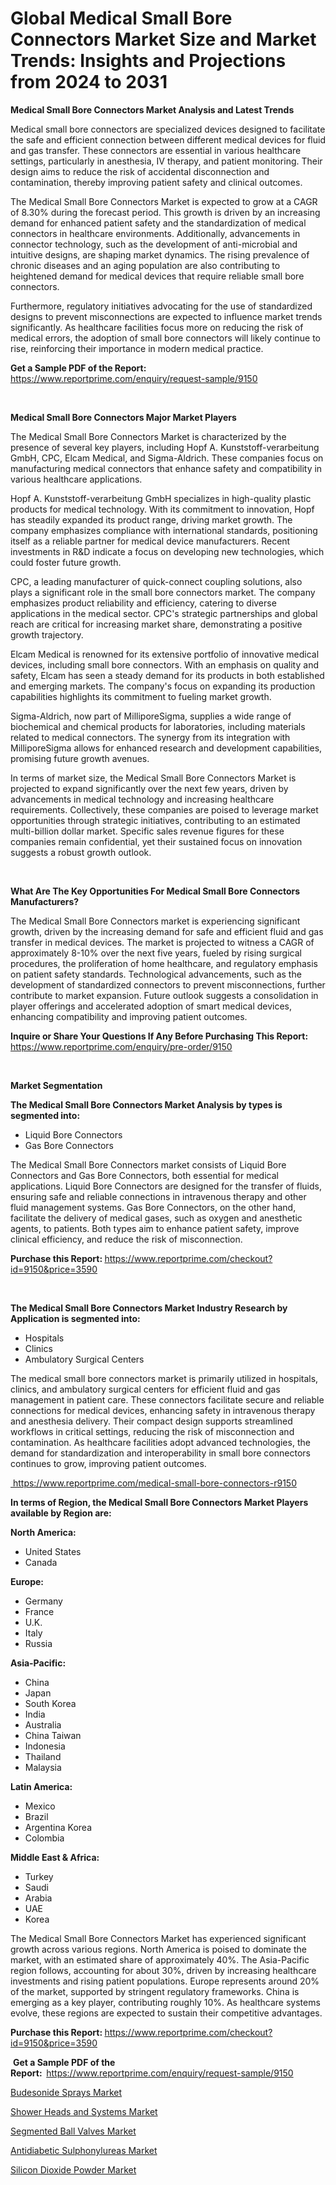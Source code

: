 <p><h1>Global Medical Small Bore Connectors Market Size and Market Trends: Insights and Projections from 2024 to 2031</h1></p><p><strong>Medical Small Bore Connectors Market Analysis and Latest Trends</strong></p>
<p><p>Medical small bore connectors are specialized devices designed to facilitate the safe and efficient connection between different medical devices for fluid and gas transfer. These connectors are essential in various healthcare settings, particularly in anesthesia, IV therapy, and patient monitoring. Their design aims to reduce the risk of accidental disconnection and contamination, thereby improving patient safety and clinical outcomes.</p><p>The Medical Small Bore Connectors Market is expected to grow at a CAGR of 8.30% during the forecast period. This growth is driven by an increasing demand for enhanced patient safety and the standardization of medical connectors in healthcare environments. Additionally, advancements in connector technology, such as the development of anti-microbial and intuitive designs, are shaping market dynamics. The rising prevalence of chronic diseases and an aging population are also contributing to heightened demand for medical devices that require reliable small bore connectors. </p><p>Furthermore, regulatory initiatives advocating for the use of standardized designs to prevent misconnections are expected to influence market trends significantly. As healthcare facilities focus more on reducing the risk of medical errors, the adoption of small bore connectors will likely continue to rise, reinforcing their importance in modern medical practice.</p></p>
<p><strong>Get a Sample PDF of the Report:&nbsp;</strong> <a href="https://www.reportprime.com/enquiry/request-sample/9150?utm_campaign=1134&utm_medium=2&utm_source=Github&utm_content=ia&utm_term=28112024&utm_id=medical-small-bore-connectors">https://www.reportprime.com/enquiry/request-sample/9150</a></p>
<p>&nbsp;</p>
<p><strong>Medical Small Bore Connectors Major Market Players</strong></p>
<p><p>The Medical Small Bore Connectors Market is characterized by the presence of several key players, including Hopf A. Kunststoff-verarbeitung GmbH, CPC, Elcam Medical, and Sigma-Aldrich. These companies focus on manufacturing medical connectors that enhance safety and compatibility in various healthcare applications.</p><p>Hopf A. Kunststoff-verarbeitung GmbH specializes in high-quality plastic products for medical technology. With its commitment to innovation, Hopf has steadily expanded its product range, driving market growth. The company emphasizes compliance with international standards, positioning itself as a reliable partner for medical device manufacturers. Recent investments in R&D indicate a focus on developing new technologies, which could foster future growth.</p><p>CPC, a leading manufacturer of quick-connect coupling solutions, also plays a significant role in the small bore connectors market. The company emphasizes product reliability and efficiency, catering to diverse applications in the medical sector. CPC's strategic partnerships and global reach are critical for increasing market share, demonstrating a positive growth trajectory.</p><p>Elcam Medical is renowned for its extensive portfolio of innovative medical devices, including small bore connectors. With an emphasis on quality and safety, Elcam has seen a steady demand for its products in both established and emerging markets. The company's focus on expanding its production capabilities highlights its commitment to fueling market growth.</p><p>Sigma-Aldrich, now part of MilliporeSigma, supplies a wide range of biochemical and chemical products for laboratories, including materials related to medical connectors. The synergy from its integration with MilliporeSigma allows for enhanced research and development capabilities, promising future growth avenues.</p><p>In terms of market size, the Medical Small Bore Connectors Market is projected to expand significantly over the next few years, driven by advancements in medical technology and increasing healthcare requirements. Collectively, these companies are poised to leverage market opportunities through strategic initiatives, contributing to an estimated multi-billion dollar market. Specific sales revenue figures for these companies remain confidential, yet their sustained focus on innovation suggests a robust growth outlook.</p></p>
<p>&nbsp;</p>
<p><strong>What Are The Key Opportunities For Medical Small Bore Connectors Manufacturers?</strong></p>
<p><p>The Medical Small Bore Connectors market is experiencing significant growth, driven by the increasing demand for safe and efficient fluid and gas transfer in medical devices. The market is projected to witness a CAGR of approximately 8-10% over the next five years, fueled by rising surgical procedures, the proliferation of home healthcare, and regulatory emphasis on patient safety standards. Technological advancements, such as the development of standardized connectors to prevent misconnections, further contribute to market expansion. Future outlook suggests a consolidation in player offerings and accelerated adoption of smart medical devices, enhancing compatibility and improving patient outcomes.</p></p>
<p><strong>Inquire or Share Your Questions If Any Before Purchasing This Report:</strong> <a href="https://www.reportprime.com/enquiry/pre-order/9150?utm_campaign=1134&utm_medium=2&utm_source=Github&utm_content=ia&utm_term=28112024&utm_id=medical-small-bore-connectors">https://www.reportprime.com/enquiry/pre-order/9150</a></p>
<p>&nbsp;</p>
<p><strong>Market Segmentation</strong></p>
<p><strong>The Medical Small Bore Connectors Market Analysis by types is segmented into:</strong></p>
<p><ul><li>Liquid Bore Connectors</li><li>Gas Bore Connectors</li></ul></p>
<p><p>The Medical Small Bore Connectors market consists of Liquid Bore Connectors and Gas Bore Connectors, both essential for medical applications. Liquid Bore Connectors are designed for the transfer of fluids, ensuring safe and reliable connections in intravenous therapy and other fluid management systems. Gas Bore Connectors, on the other hand, facilitate the delivery of medical gases, such as oxygen and anesthetic agents, to patients. Both types aim to enhance patient safety, improve clinical efficiency, and reduce the risk of misconnection.</p></p>
<p><strong>Purchase this Report:&nbsp;</strong><a href="https://www.reportprime.com/checkout?id=9150&price=3590&utm_campaign=1134&utm_medium=2&utm_source=Github&utm_content=ia&utm_term=28112024&utm_id=medical-small-bore-connectors">https://www.reportprime.com/checkout?id=9150&price=3590</a></p>
<p>&nbsp;</p>
<p><strong>The Medical Small Bore Connectors Market Industry Research by Application is segmented into:</strong></p>
<p><ul><li>Hospitals</li><li>Clinics</li><li>Ambulatory Surgical Centers</li></ul></p>
<p><p>The medical small bore connectors market is primarily utilized in hospitals, clinics, and ambulatory surgical centers for efficient fluid and gas management in patient care. These connectors facilitate secure and reliable connections for medical devices, enhancing safety in intravenous therapy and anesthesia delivery. Their compact design supports streamlined workflows in critical settings, reducing the risk of misconnection and contamination. As healthcare facilities adopt advanced technologies, the demand for standardization and interoperability in small bore connectors continues to grow, improving patient outcomes.</p></p>
<p><a href="https://www.reportprime.com/medical-small-bore-connectors-r9150?utm_campaign=1134&utm_medium=2&utm_source=Github&utm_content=ia&utm_term=28112024&utm_id=medical-small-bore-connectors">&nbsp;https://www.reportprime.com/medical-small-bore-connectors-r9150</a></p>
<p><strong>In terms of Region, the Medical Small Bore Connectors Market Players available by Region are:</strong></p>
<p>
    <p> <strong> North America: </strong>
        <ul>
            <li>United States</li>
            <li>Canada</li>
        </ul>
        </p> 
    <p> <strong> Europe: </strong>
        <ul>
            <li>Germany</li>
            <li>France</li>
            <li>U.K.</li>
            <li>Italy</li>
            <li>Russia</li>
        </ul>
        </p> 
    <p> <strong> Asia-Pacific: </strong>
        <ul>
            <li>China</li>
            <li>Japan</li>
            <li>South Korea</li>
            <li>India</li>
            <li>Australia</li>
            <li>China Taiwan</li>
            <li>Indonesia</li>
            <li>Thailand</li>
            <li>Malaysia</li>
        </ul>
        </p> 
    <p> <strong> Latin America: </strong>
        <ul>
            <li>Mexico</li>
            <li>Brazil</li>
            <li>Argentina Korea</li>
            <li>Colombia</li>
        </ul>
        </p> 
    <p> <strong> Middle East & Africa: </strong>
        <ul>
            <li>Turkey</li>
            <li>Saudi</li>
            <li>Arabia</li>
            <li>UAE</li>
            <li>Korea</li>
        </ul>
    </p>
    </p>
<p><p>The Medical Small Bore Connectors Market has experienced significant growth across various regions. North America is poised to dominate the market, with an estimated share of approximately 40%. The Asia-Pacific region follows, accounting for about 30%, driven by increasing healthcare investments and rising patient populations. Europe represents around 20% of the market, supported by stringent regulatory frameworks. China is emerging as a key player, contributing roughly 10%. As healthcare systems evolve, these regions are expected to sustain their competitive advantages.</p></p>
<p><strong>Purchase this Report: </strong><a href="https://www.reportprime.com/checkout?id=9150&price=3590&utm_campaign=1134&utm_medium=2&utm_source=Github&utm_content=ia&utm_term=28112024&utm_id=medical-small-bore-connectors">https://www.reportprime.com/checkout?id=9150&price=3590</a></p>
<p>&nbsp;<strong>Get a Sample PDF of the Report:&nbsp;&nbsp;</strong><a href="https://www.reportprime.com/enquiry/request-sample/9150?utm_campaign=1134&utm_medium=2&utm_source=Github&utm_content=ia&utm_term=28112024&utm_id=medical-small-bore-connectors">https://www.reportprime.com/enquiry/request-sample/9150</a></p>
<p><strong></strong></p>
<p><p><a href="https://issuu.com/reportprime-2/docs/budesonide-sprays-market-size-2030._a6231598f5636f?utm_campaign=1134&utm_medium=2&utm_source=Github&utm_content=ia&utm_term=28112024&utm_id=medical-small-bore-connectors">Budesonide Sprays Market</a></p><p><a href="https://www.linkedin.com/pulse/shower-heads-systems-market-forecasts-trends-impact-analysis-btlwc?utm_campaign=1134&utm_medium=2&utm_source=Github&utm_content=ia&utm_term=28112024&utm_id=medical-small-bore-connectors">Shower Heads and Systems Market</a></p><p><a href="https://www.linkedin.com/pulse/segmented-ball-valves-market-research-report-forecast-growth-raitc?utm_campaign=1134&utm_medium=2&utm_source=Github&utm_content=ia&utm_term=28112024&utm_id=medical-small-bore-connectors">Segmented Ball Valves Market</a></p><p><a href="https://issuu.com/reportprime-2/docs/antidiabetic-sulphonylureas-market-_37ce7a2e5b2f2e?utm_campaign=1134&utm_medium=2&utm_source=Github&utm_content=ia&utm_term=28112024&utm_id=medical-small-bore-connectors">Antidiabetic Sulphonylureas Market</a></p><p><a href="https://www.linkedin.com/pulse/key-drivers-silicon-dioxide-powder-market-trends-future-oklve?utm_campaign=1134&utm_medium=2&utm_source=Github&utm_content=ia&utm_term=28112024&utm_id=medical-small-bore-connectors">Silicon Dioxide Powder Market</a></p></p>